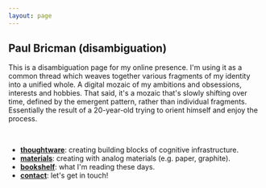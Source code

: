 ```yaml
---
layout: page
---
```


## Paul Bricman (disambiguation)

This is a disambiguation page for my online presence. I'm using it as a
common thread which weaves together various fragments of my identity into a
unified whole. A digital mozaic of my ambitions and obsessions, interests
and hobbies. That said, it's a mozaic that's slowly shifting over time,
defined by the emergent pattern, rather than individual fragments.
Essentially the result of a 20-year-old trying to orient himself and enjoy
the process.

<br/>

- **[thoughtware](/thoughtware)**: creating building blocks of cognitive infrastructure.
- **[materials](/materials)**: creating with analog materials (e.g. paper, graphite).
- **[bookshelf](/bookshelf)**: what I'm reading these days.
- **[contact](/contact)**: let's get in touch!
